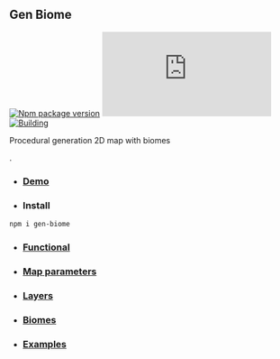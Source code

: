 ## Gen Biome
[![Npm package version](https://badgen.net/npm/v/gen-biome)](https://npmjs.com/package/gen-biome)
[![Small size](https://badge-size.herokuapp.com/neki-dev/gen-biome/master/dist/index.js)](https://github.com/neki-dev/gen-biome/blob/master/dist/index.js)
[![Building](https://github.com/neki-dev/gen-biome/actions/workflows/npm.yml/badge.svg)](https://github.com/neki-dev/gen-biome/actions)

Procedural generation 2D map with biomes

.

* ### [Demo](https://codesandbox.io/s/gen-biome-nox4dh)

* ### Install

```sh
npm i gen-biome
```

- ### [Functional](https://github.com/neki-dev/gen-biome/wiki/Функционал)

- ### [Map parameters](https://github.com/neki-dev/gen-biome/wiki/Параметры-карты)

- ### [Layers](https://github.com/neki-dev/gen-biome/wiki/Слои)

- ### [Biomes](https://github.com/neki-dev/gen-biome/wiki/Биомы)

- ### [Examples](https://github.com/neki-dev/gen-biome/wiki/Примеры)